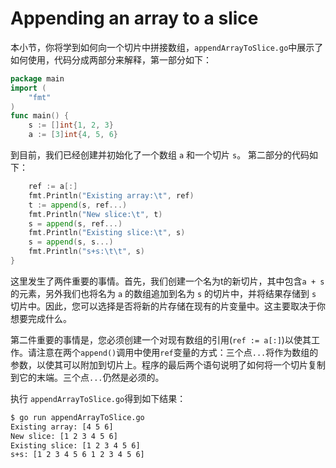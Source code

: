 # **Appending an array to a slice**

本小节，你将学到如何向一个切片中拼接数组，`appendArrayToSlice.go`中展示了如何使用，代码分成两部分来解释，第一部分如下：

```go
package main
import (
    "fmt"
)
func main() {
    s := []int{1, 2, 3}
    a := [3]int{4, 5, 6}
```
到目前，我们已经创建并初始化了一个数组 `a` 和一个切片 `s`。 第二部分的代码如下：
```go
    ref := a[:]
    fmt.Println("Existing array:\t", ref)
    t := append(s, ref...)
    fmt.Println("New slice:\t", t)
    s = append(s, ref...)
    fmt.Println("Existing slice:\t", s)
    s = append(s, s...)
    fmt.Println("s+s:\t\t", s)
}
```
这里发生了两件重要的事情。首先，我们创建一个名为t的新切片，其中包含`a + s`的元素，另外我们也将名为 `a` 的数组追加到名为 `s` 的切片中，并将结果存储到 `s` 切片中。因此，您可以选择是否将新的片存储在现有的片变量中。这主要取决于你想要完成什么。

第二件重要的事情是，您必须创建一个对现有数组的引用(`ref := a[:]`)以使其工作。请注意在两个`append()`调用中使用`ref`变量的方式：三个点`...`将作为数组的参数，以使其可以附加到切片上。程序的最后两个语句说明了如何将一个切片复制到它的末端。三个点`...`仍然是必须的。

执行 `appendArrayToSlice.go`得到如下结果：

```bash
$ go run appendArrayToSlice.go
Existing array: [4 5 6]
New slice: [1 2 3 4 5 6]
Existing slice: [1 2 3 4 5 6]
s+s: [1 2 3 4 5 6 1 2 3 4 5 6]
```